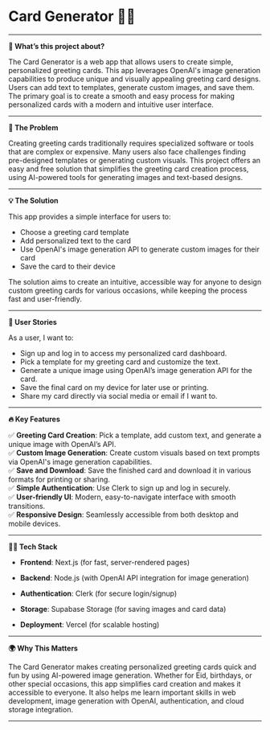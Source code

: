 # Card Generator 🎨✨

---

**🎉 What’s this project about?**

The Card Generator is a web app that allows users to create simple, personalized greeting cards. This app leverages OpenAI's image generation capabilities to produce unique and visually appealing greeting card designs. Users can add text to templates, generate custom images, and save them. The primary goal is to create a smooth and easy process for making personalized cards with a modern and intuitive user interface.

---

**🔧 The Problem**

Creating greeting cards traditionally requires specialized software or tools that are complex or expensive. Many users also face challenges finding pre-designed templates or generating custom visuals. This project offers an easy and free solution that simplifies the greeting card creation process, using AI-powered tools for generating images and text-based designs.

---

**💡 The Solution**

This app provides a simple interface for users to:

- Choose a greeting card template
- Add personalized text to the card
- Use OpenAI's image generation API to generate custom images for their card
- Save the card to their device

The solution aims to create an intuitive, accessible way for anyone to design custom greeting cards for various occasions, while keeping the process fast and user-friendly.

---

**👤 User Stories**

As a user, I want to:

- Sign up and log in to access my personalized card dashboard.
- Pick a template for my greeting card and customize the text.
- Generate a unique image using OpenAI’s image generation API for the card.
- Save the final card on my device for later use or printing.
- Share my card directly via social media or email if I want to.

---

**🔥 Key Features**

✅ **Greeting Card Creation**: Pick a template, add custom text, and generate a unique image with OpenAI’s API.  
✅ **Custom Image Generation**: Create custom visuals based on text prompts via OpenAI's image generation capabilities.  
✅ **Save and Download**: Save the finished card and download it in various formats for printing or sharing.  
✅ **Simple Authentication**: Use Clerk to sign up and log in securely.  
✅ **User-friendly UI**: Modern, easy-to-navigate interface with smooth transitions.  
✅ **Responsive Design**: Seamlessly accessible from both desktop and mobile devices.

---

**🧑‍💻 Tech Stack**

- **Frontend**: Next.js (for fast, server-rendered pages)

- **Backend**: Node.js (with OpenAI API integration for image generation)

- **Authentication**: Clerk (for secure login/signup)

- **Storage**: Supabase Storage (for saving images and card data)

- **Deployment**: Vercel (for scalable hosting)

---

**🌍 Why This Matters**

The Card Generator makes creating personalized greeting cards quick and fun by using AI-powered image generation. Whether for Eid, birthdays, or other special occasions, this app simplifies card creation and makes it accessible to everyone. It also helps me learn important skills in web development, image generation with OpenAI, authentication, and cloud storage integration.

---
